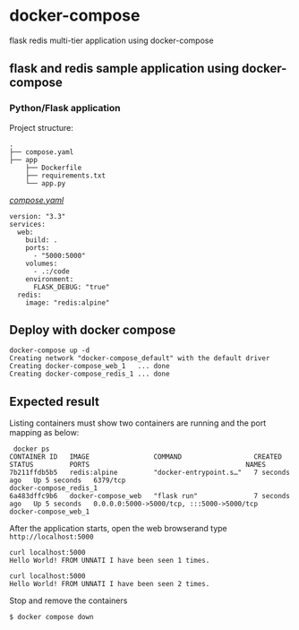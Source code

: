 # docker-compose
flask redis multi-tier application using docker-compose



##  flask and redis sample application using docker-compose 


### Python/Flask application

Project structure:
```
.
├── compose.yaml
├── app
    ├── Dockerfile
    ├── requirements.txt
    └── app.py

```

[_compose.yaml_](compose.yaml)
```
version: "3.3"
services:
  web:
    build: .
    ports:
      - "5000:5000"
    volumes:
      - .:/code
    environment:
      FLASK_DEBUG: "true"
  redis:
    image: "redis:alpine"
```

## Deploy with docker compose

```
docker-compose up -d
Creating network "docker-compose_default" with the default driver
Creating docker-compose_web_1   ... done
Creating docker-compose_redis_1 ... done

```

## Expected result

Listing containers must show two containers are running and the port mapping as below:
```
 docker ps
CONTAINER ID   IMAGE                COMMAND                  CREATED         STATUS         PORTS                                       NAMES
7b211ffdb5b5   redis:alpine         "docker-entrypoint.s…"   7 seconds ago   Up 5 seconds   6379/tcp                                    docker-compose_redis_1
6a483dffc9b6   docker-compose_web   "flask run"              7 seconds ago   Up 5 seconds   0.0.0.0:5000->5000/tcp, :::5000->5000/tcp   docker-compose_web_1
```

After the application starts, open the web browserand type `http://localhost:5000`
```
curl localhost:5000
Hello World! FROM UNNATI I have been seen 1 times.

curl localhost:5000
Hello World! FROM UNNATI I have been seen 2 times.
```

Stop and remove the containers
```
$ docker compose down
```
